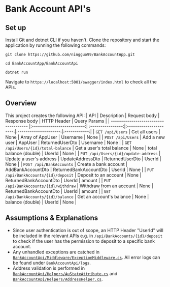 # Bank Account API's

## Set up
Install Git and dotnet CLI if you haven't. Clone the repository and start the application by running the following commands:
```
git clone https://github.com/ningguo99/BankAccountApp.git
```
```
cd BankAccountApp/BankAccountApi
```
```
dotnet run
```
Navigate to `https://localhost:5001/swagger/index.html` to check all the APIs.

## Overview
This project creates the following API:
| API                                   | Description                | Request body      | Response body          | HTTP Header           | Query Params |
| ------------------------------------- |:--------------------------:| :----------------:|:----------------------:|:---------------------:|:------------:|
| `GET /api/Users`                      | Get all users              | None              | Array of AppUser       | Username              | None         |
| `POST /api/Users`                     | Add a new user             | AppUser           | ReturnedUserDto        | Username              | None         |
| `GET /api/Users/{id}/total-balance`   | Get a user's total balance | None              | total balance (double) | UserId                | None         |
| `PUT /api/Users/{id}/update-address`  | Update a user's address    | UpdateAddressDto  | ReturnedUserDto        | UserId                | None         |
| `POST /api/BankAccounts`              | Create a bank account      | AddBankAccountDto | ReturnedBankAccountDto | UserId                | None         |
| `PUT /api/BankAccounts/{id}/deposit`  | Deposit to an account      | None              | ReturnedBankAccountDto | UserId                | amount       |
| `PUT /api/BankAccounts/{id}/withdraw` | Withdraw from an account   | None              | ReturnedBankAccountDto | UserId                | amount       |
| `GET /api/BankAccounts/{id}/balance`  | Get an account's balance   | None              | balance (double)       | UserId                | None         |

## Assumptions & Explanations
* Since user authentication is out of scope, an HTTP Header "UserId" will be included in the relevant APIs e.g. in `/api/BankAccounts/{id}/deposit` to check if the user has the permission to deposit to a specific bank account.
* Any unhandled exceptions are catched in [`BankAccountApi/Middleware/ExceptionMiddleware.cs`](BankAccountApi/Middleware/ExceptionMiddleware.cs). All error logs can be found under `BankAccountApi/logs`.
* Address validation is performed in [`BankAccountApi/Helpers/AuStateAttribute.cs`](BankAccountApi/Helpers/AuStateAttribute.cs) and [`BankAccountApi/Helpers/AddressHelper.cs`](BankAccountApi/Helpers/AddressHelper.cs).